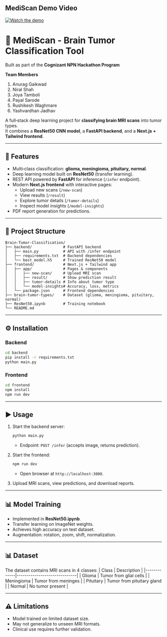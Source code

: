 ## MediScan Demo Video

[![Watch the demo](https://img.youtube.com/vi/eR0oJ0v-PkE/0.jpg)](https://www.youtube.com/watch?v=eR0oJ0v-PkE)


# 🧠 MediScan - Brain Tumor Classification Tool

Built as part of the **Cognizant NPN Hackathon Program**

**Team Members**
1. Anurag Gaikwad
2. Niral Shah
3. Joya Tamboli
4. Payal Sarode
5. Rushikesh Waghmare
6. Yashvardhan Jadhav 

A full‑stack deep learning project for **classifying brain MRI scans** into tumor types.  
It combines a **ResNet50 CNN model**, a **FastAPI backend**, and a **Next.js + Tailwind frontend**.

---

## 🚀 Features
- Multi‑class classification: **glioma, meningioma, pituitary, normal**.
- Deep learning model built on **ResNet50** (transfer learning).
- REST API powered by **FastAPI** for inference (`/infer` endpoint).
- Modern **Next.js frontend** with interactive pages:
  - Upload new scans (`/new-scan`)
  - View results (`/result`)
  - Explore tumor details (`/tumor-details`)
  - Inspect model insights (`/model-insights`)
- PDF report generation for predictions.

---

## 📂 Project Structure
```
Brain-Tumor-Classification/
├── backend/              # FastAPI backend
│   ├── main.py           # API with /infer endpoint
│   ├── requirements.txt  # Backend dependencies
│   └── best_model.h5     # Trained ResNet50 model
├── frontend/             # Next.js + Tailwind app
│   ├── app/              # Pages & components
│   │   ├── new-scan/     # Upload MRI scan
│   │   ├── result/       # Show prediction result
│   │   ├── tumor-details # Info about tumor type
│   │   └── model-insights# Accuracy, loss, metrics
│   └── package.json      # Frontend dependencies
├── brain-tumor-types/    # Dataset (glioma, meningioma, pituitary, normal)
├── ResNet50.ipynb        # Training notebook
└── README.md
```

---

## ⚙️ Installation

### Backend
```bash
cd backend
pip install -r requirements.txt
python main.py
```

### Frontend
```bash
cd frontend
npm install
npm run dev
```

---

## ▶️ Usage

1. Start the backend server:
   ```bash
   python main.py 
   ```
   - Endpoint: `POST /infer` (accepts image, returns prediction).

2. Start the frontend:
   ```bash
   npm run dev
   ```
   - Open browser at `http://localhost:3000`.

3. Upload MRI scans, view predictions, and download reports.

---

## 📊 Model Training
- Implemented in **ResNet50.ipynb**.
- Transfer learning on ImageNet weights.
- Achieves high accuracy on test dataset.
- Augmentation: rotation, zoom, shift, normalization.

---

## 📊 Dataset
The dataset contains MRI scans in 4 classes:
| Class       | Description                  |
|-------------|------------------------------|
| Glioma      | Tumor from glial cells       |
| Meningioma  | Tumor from meninges          |
| Pituitary   | Tumor from pituitary gland   |
| Normal      | No tumor present             |

---

## ⚠️ Limitations
- Model trained on limited dataset size.
- May not generalize to unseen MRI formats.
- Clinical use requires further validation.
